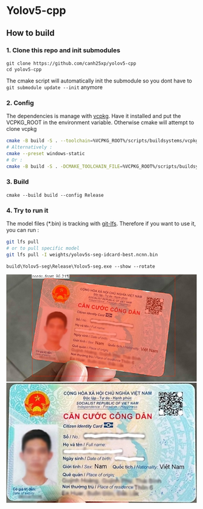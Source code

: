 # Yolov5-cpp

## How to build
### 1. Clone this repo and init submodules
```
git clone https://github.com/canh25xp/yolov5-cpp
cd yolov5-cpp
```
The cmake script will automatically init the submodule so you dont have to `git submodule update --init` anymore
### 2. Config 
The dependencies is manage with [vcpkg](https://github.com/microsoft/vcpkg).
Have it installed and put the VCPKG_ROOT in the environment variable.
Otherwise cmake will attempt to clone vcpkg
```bash
cmake -B build -S . --toolchain=%VCPKG_ROOT%/scripts/buildsystems/vcpkg.cmake
# Alternatively :
cmake --preset windows-static
# Or :
cmake -B build -S . -DCMAKE_TOOLCHAIN_FILE=%VCPKG_ROOT%/scripts/buildsystems/vcpkg.cmake
```
### 3. Build
```
cmake --build build --config Release
```
### 4. Try to run it
The model files (*.bin) is tracking with [git-lfs](https://git-lfs.com/).
Therefore if you want to use it, you can run :
```bash
git lfs pull
# or to pull specific model 
git lfs pull -I weights/yolov5s-seg-idcard-best.ncnn.bin
```
```
build\Yolov5-seg\Release\Yolov5-seg.exe --show --rotate
```
![output](./runs/idcard/exp/sample.jpg)
![rotated](./runs/idcard/exp/rotate/sample.jpg)
